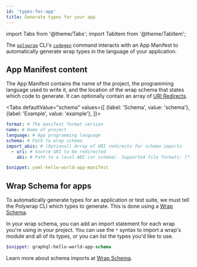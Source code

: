 ```yaml
---
id: 'types-for-app'
title: Generate types for your app
---
```


import Tabs from '@theme/Tabs';
import TabItem from '@theme/TabItem';

The [`polywrap`](https://github.com/polywrap/cli/tree/origin-dev/packages/cli) CLI's [`codegen`](https://github.com/polywrap/cli/tree/origin-dev/packages/cli#codegen--g) command interacts with 
an App Manifest to automatically generate wrap types in the language of your application.

## App Manifest content

The App Manifest contains the name of the project, the programming language used to write it,
and the location of the wrap schema that states which code to generate. 
It can optionally contain an array of [URI Redirects](/concepts/uri-redirects).

<Tabs
defaultValue="schema"
values={[
{label: 'Schema', value: 'schema'},
{label: 'Example', value: 'example'},
]}>
<TabItem value="schema">

```yaml
format: # The manifest format version
name: # Name of project
language: # App programming language
schema: # Path to wrap schema
import_abis: # (Optional) Array of URI redirects for schema imports
  - uri: # Source URI to be redirected
    abi: # Path to a local ABI (or schema). Supported file formats: [*.graphql, *.info, *.json, *.yaml]
```

</TabItem>
<TabItem value="example">

```yaml
$snippet: yaml-hello-world-app-manifest
```
</TabItem>
</Tabs>


## Wrap Schema for apps

To automatically generate types for an application or test suite, we must tell the Polywrap CLI which types to generate.
This is done using a [Wrap Schema](/concepts/wrap-schema). 

In your wrap schema, you can add an import statement for each wrap you're using in your project.
You can use the `*` syntax to import a wrap's module and all of its types, or you can list the types you'd like to use.

```graphql title="Wrap schema for the Hello World app"
$snippet: graphql-hello-world-app-schema
```

Learn more about schema imports at [Wrap Schema](/concepts/wrap-schema#imports).
